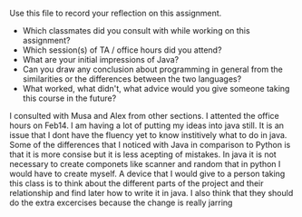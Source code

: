 Use this file to record your reflection on this assignment.

- Which classmates did you consult with while working on this assignment?
- Which session(s) of TA / office hours did you attend?
- What are your initial impressions of Java? 
- Can you draw any conclusion about programming in general from the similarities or the differences between the two languages? 
- What worked, what didn't, what advice would you give someone taking this course in the future?


 I consulted with Musa and Alex from other sections.  I attented the office hours on Feb14. I am having a lot of putting my ideas into java still. It is an issue that I dont have the fluency yet to know institively what to do in java. Some of the differences that I noticed with Java in comparison to Python is that it is more consise but it is less acepting of mistakes. In java it is not necessary to create componets like scanner and random that in python I would have to create myself. A device that I would give to a person taking this class is to think about the different parts of the project and their relationship and find later how to write it in java. I also think that they should do the extra excercises because the change is really jarring